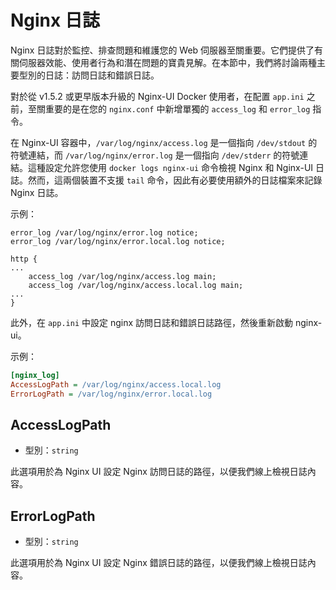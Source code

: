 # Nginx 日誌

Nginx 日誌對於監控、排查問題和維護您的 Web 伺服器至關重要。它們提供了有關伺服器效能、使用者行為和潛在問題的寶貴見解。在本節中，我們將討論兩種主要型別的日誌：訪問日誌和錯誤日誌。

對於從 v1.5.2 或更早版本升級的 Nginx-UI Docker 使用者，在配置 `app.ini` 之前，至關重要的是在您的 `nginx.conf`
中新增單獨的 `access_log` 和 `error_log` 指令。

在 Nginx-UI 容器中，`/var/log/nginx/access.log` 是一個指向 `/dev/stdout` 的符號連結，而 `/var/log/nginx/error.log`
是一個指向 `/dev/stderr` 的符號連結。這種設定允許您使用 `docker logs nginx-ui` 命令檢視 Nginx 和 Nginx-UI 日誌。然而，這兩個裝置不支援
`tail` 命令，因此有必要使用額外的日誌檔案來記錄 Nginx 日誌。

示例：

```nginx
error_log /var/log/nginx/error.log notice;
error_log /var/log/nginx/error.local.log notice;

http {
...
    access_log /var/log/nginx/access.log main;
    access_log /var/log/nginx/access.local.log main;
...
}
```

此外，在 `app.ini` 中設定 nginx 訪問日誌和錯誤日誌路徑，然後重新啟動 nginx-ui。

示例：

```ini
[nginx_log]
AccessLogPath = /var/log/nginx/access.local.log
ErrorLogPath = /var/log/nginx/error.local.log
```

## AccessLogPath

- 型別：`string`

此選項用於為 Nginx UI 設定 Nginx 訪問日誌的路徑，以便我們線上檢視日誌內容。

## ErrorLogPath

- 型別：`string`

此選項用於為 Nginx UI 設定 Nginx 錯誤日誌的路徑，以便我們線上檢視日誌內容。

